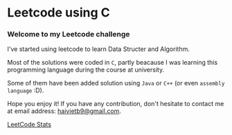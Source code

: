 # Leetcode using C

### Welcome to my Leetcode challenge

   I've started using leetcode to learn Data Structer and Algorithm.
   
   Most of the solutions were coded in ```C```, partly beacause I was learning this programming language during the course at university.
   
   Some of them have been added solution using ```Java``` or ```C++``` (or even ```assembly language``` :D).
   
   Hope you enjoy it! If you have any contribution, don't hesitate to contact me at email address: haivietb9@gmail.com.


  [LeetCode Stats](https://leetcard.jacoblin.cool/haivietb9?theme=light&font=Noto%20Sans%20Rejang)

